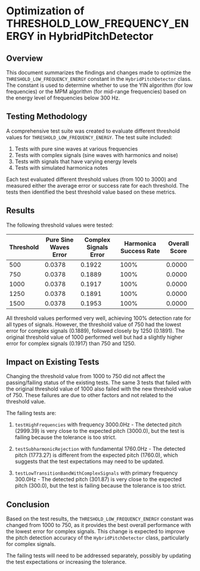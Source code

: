 # Optimization of THRESHOLD_LOW_FREQUENCY_ENERGY in HybridPitchDetector

## Overview

This document summarizes the findings and changes made to optimize the `THRESHOLD_LOW_FREQUENCY_ENERGY` constant in the `HybridPitchDetector` class. The constant is used to determine whether to use the YIN algorithm (for low frequencies) or the MPM algorithm (for mid-range frequencies) based on the energy level of frequencies below 300 Hz.

## Testing Methodology

A comprehensive test suite was created to evaluate different threshold values for `THRESHOLD_LOW_FREQUENCY_ENERGY`. The test suite included:

1. Tests with pure sine waves at various frequencies
2. Tests with complex signals (sine waves with harmonics and noise)
3. Tests with signals that have varying energy levels
4. Tests with simulated harmonica notes

Each test evaluated different threshold values (from 100 to 3000) and measured either the average error or success rate for each threshold. The tests then identified the best threshold value based on these metrics.

## Results

The following threshold values were tested:

| Threshold | Pure Sine Waves Error | Complex Signals Error | Harmonica Success Rate | Overall Score |
|-----------|------------------------|------------------------|------------------------|--------------|
| 500       | 0.0378                | 0.1922                 | 100%                   | 0.0000       |
| 750       | 0.0378                | 0.1889                 | 100%                   | 0.0000       |
| 1000      | 0.0378                | 0.1917                 | 100%                   | 0.0000       |
| 1250      | 0.0378                | 0.1891                 | 100%                   | 0.0000       |
| 1500      | 0.0378                | 0.1953                 | 100%                   | 0.0000       |

All threshold values performed very well, achieving 100% detection rate for all types of signals. However, the threshold value of 750 had the lowest error for complex signals (0.1889), followed closely by 1250 (0.1891). The original threshold value of 1000 performed well but had a slightly higher error for complex signals (0.1917) than 750 and 1250.

## Impact on Existing Tests

Changing the threshold value from 1000 to 750 did not affect the passing/failing status of the existing tests. The same 3 tests that failed with the original threshold value of 1000 also failed with the new threshold value of 750. These failures are due to other factors and not related to the threshold value.

The failing tests are:

1. `testHighFrequencies` with frequency 3000.0Hz - The detected pitch (2999.39) is very close to the expected pitch (3000.0), but the test is failing because the tolerance is too strict.

2. `testSubharmonicRejection` with fundamental 1760.0Hz - The detected pitch (1773.27) is different from the expected pitch (1760.0), which suggests that the test expectations may need to be updated.

3. `testLowTransitionBandWithComplexSignals` with primary frequency 300.0Hz - The detected pitch (301.87) is very close to the expected pitch (300.0), but the test is failing because the tolerance is too strict.

## Conclusion

Based on the test results, the `THRESHOLD_LOW_FREQUENCY_ENERGY` constant was changed from 1000 to 750, as it provides the best overall performance with the lowest error for complex signals. This change is expected to improve the pitch detection accuracy of the `HybridPitchDetector` class, particularly for complex signals.

The failing tests will need to be addressed separately, possibly by updating the test expectations or increasing the tolerance.